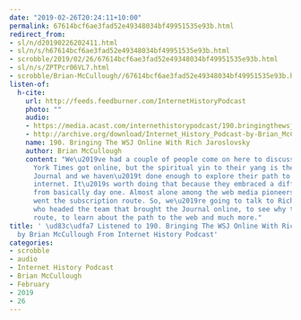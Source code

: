 ```yaml
---
date: "2019-02-26T20:24:11+10:00"
permalink: 67614bcf6ae3fad52e49348034bf49951535e93b.html
redirect_from:
- sl/n/d20190226202411.html
- sl/n/s/h67614bcf6ae3fad52e49348034bf49951535e93b.html
- scrobble/2019/02/26/67614bcf6ae3fad52e49348034bf49951535e93b.html
- sl/n/s/ZPTPcr06VL7.html
- scrobble/Brian-McCullough//67614bcf6ae3fad52e49348034bf49951535e93b.html
listen-of:
  h-cite:
    url: http://feeds.feedburner.com/InternetHistoryPodcast
    photo: ""
    audio:
    - https://media.acast.com/internethistorypodcast/190.bringingthewsjonlinewithrichjaroslovsky/media.mp3
    - http://archive.org/download/Internet_History_Podcast-by-Brian_McCullough/190_Bringing_The_WSJ_Online_With_Rich_Jaroslovsky.mp3
    name: 190. Bringing The WSJ Online With Rich Jaroslovsky
    author: Brian McCullough
    content: "We\u2019ve had a couple of people come on here to discuss how the New
      York Times got online, but the spiritual yin to their yang is the Wall Street
      Journal and we haven\u2019t done enough to explore their path to embracing the
      internet. It\u2019s worth doing that because they embraced a different model
      from basically day one. Almost alone among the web media pioneers, the Journal
      went the subscription route. So, we\u2019re going to talk to Rich Jaroslovksy,
      who headed the team that brought the Journal online, to see why they went that
      route, to learn about the path to the web and much more."
title: ' \ud83c\udfa7 Listened to 190. Bringing The WSJ Online With Rich Jaroslovsky
  by Brian McCullough From Internet History Podcast'
categories:
- scrobble
- audio
- Internet History Podcast
- Brian McCullough
- February
- 2019
- 26
---
```

